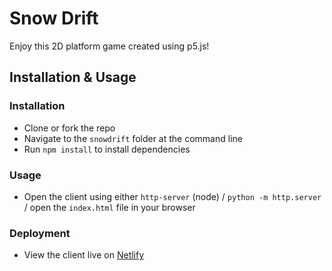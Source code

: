 # Snow Drift

Enjoy this 2D platform game created using p5.js!

## Installation & Usage

### Installation

- Clone or fork the repo
- Navigate to the `snowdrift` folder at the command line 
- Run `npm install` to install dependencies

### Usage

- Open the client using either `http-server` (node) / `python -m http.server` / open the `index.html` file in your browser

### Deployment

- View the client live on [Netlify](https://snow-drift.netlify.app/)


